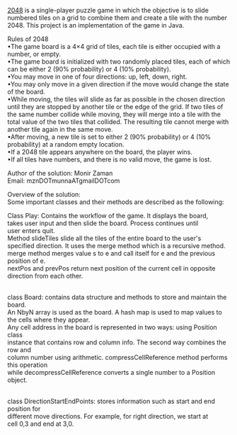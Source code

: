 <a href="2048Game.com">2048</a> is a single-player puzzle game in which the objective is to slide numbered tiles on a grid 
to combine them and create a tile with the number 2048. This project is an implementation of the game 
in Java. 

Rules of 2048<br />
•The game board is a 4×4 grid of tiles, each tile is either occupied with a number, or empty.<br />
•The game board is initialized with two randomly placed tiles, each of which can be either 2 (90% probability) or 4 (10% probability).<br />
•You may move in one of four directions: up, left, down, right.<br />
•You may only move in a given direction if the move would change the state of the board.<br />
•While moving, the tiles will slide as far as possible in the chosen direction until they are stopped by another tile or the edge of the grid. If two tiles of the same number collide while moving, they will merge into a tile with the total value of the two tiles that collided. The resulting tile cannot merge with another tile again in the same move.<br />
•After moving, a new tile is set to either 2 (90% probability) or 4 (10% probability) at a random empty location.<br />
•If a 2048 tile appears anywhere on the board, the player wins.<br />
•If all tiles have numbers, and there is no valid move, the game is lost.<br />

Author of the solution: Monir Zaman<br />
Email: mznDOTmunnaATgmailDOTcom<br />

Overview of the solution:<br />
Some important classes and their methods are described as the following:<br /> 

Class Play: Contains the workflow of the game. It displays the board,<br />
		    takes user input and then slide the board. Process continues until<br />
		    user enters quit.<br />
		    Method slideTiles slide all the tiles of the entire board to the user's<br />
		    specified direction. It uses the merge method which is a recursive method.<br />
		    merge method merges value s to e and call itself for e and the previous position of e.<br />
            nextPos and prevPos return next position of the current cell in opposite <br />
            direction from each other.<br /><br />
  

class Board: contains data structure and methods to store and maintain the board.<br />
			 An NbyN array is used as the board. A hash map is used to map values to<br />
			 the cells where they appear. <br />
			 Any cell address in the board is represented in two ways: using Position class<br />
			 instance that contains row and column info. The second way combines the row and<br />
			 column number using arithmetic. compressCellReference method performs this operation <br />
			 while decompressCellReference converts a single number to a Position object.<br /><br />
			 
class DirectionStartEndPoints: stores information such as start and end position for <br />
             different move directions. For example, for right direction, we start at<br />
             cell 0,3 and end at 3,0.<br />
